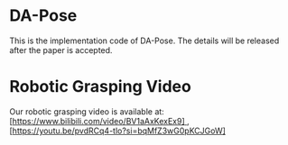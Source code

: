 # DA-Pose
This is the implementation code of DA-Pose. The details will be released after the paper is accepted.

# Robotic Grasping Video
Our robotic grasping video is available at: [[https://www.bilibili.com/video/BV1aAxKexEx9]
](https://www.bilibili.com/video/BV1aAxKexEx9/?share_source=copy_web&vd_source=1517c4a6aa0136a6510f7464a0119cef), [[https://youtu.be/pvdRCq4-tlo?si=bqMfZ3wG0pKCJGoW]
](https://youtu.be/pvdRCq4-tlo?si=bqMfZ3wG0pKCJGoW)
